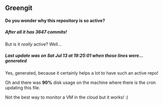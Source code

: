 ## Greengit

#### Do you wonder why this repository is so active?

##### After all it has 3647 commits!

But is it *really* active? Well...

##### Last update was on Sat Jul 13 at 19:25:01 when those lines were... generated

Yes, generated, because it certainly helps a lot to have such an active repo!

Oh and there was **90%** disk usage on the machine
where there is the cron updating this file.

Not the best way to monitor a VM in the cloud but it works! :)
